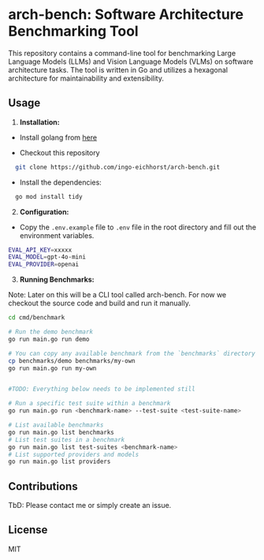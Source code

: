 # arch-bench: Software Architecture Benchmarking Tool

This repository contains a command-line tool for benchmarking Large Language Models (LLMs) and Vision Language Models (VLMs) on software architecture tasks.  The tool is written in Go and utilizes a hexagonal architecture for maintainability and extensibility.

## Usage

1. **Installation:**

- Install golang from [here](https://go.dev/doc/install)

- Checkout this repository
```sh
  git clone https://github.com/ingo-eichhorst/arch-bench.git
```

- Install the dependencies:
```sh
  go mod install tidy
```

2. **Configuration:**

- Copy the `.env.example` file to `.env` file in the root directory and fill out the environment variables.

```sh
EVAL_API_KEY=xxxxx
EVAL_MODEL=gpt-4o-mini
EVAL_PROVIDER=openai
```

3. **Running Benchmarks:**

Note: Later on this will be a CLI tool called arch-bench. For now we checkout the source code and build and run it manually.

```bash
cd cmd/benchmark

# Run the demo benchmark
go run main.go run demo

# You can copy any available benchmark from the `benchmarks` directory to crete your own.
cp benchmarks/demo benchmarks/my-own
go run main.go run my-own


#TODO: Everything below needs to be implemented still

# Run a specific test suite within a benchmark
go run main.go run <benchmark-name> --test-suite <test-suite-name>

# List available benchmarks
go run main.go list benchmarks
# List test suites in a benchmark
go run main.go list test-suites <benchmark-name>  
# List supported providers and models
go run main.go list providers
```

## Contributions 

TbD: Please contact me or simply create an issue.

## License

MIT
